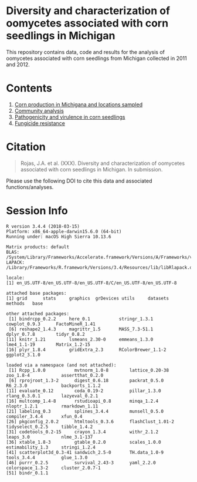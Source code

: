 # Diversity and characterization of oomycetes associated with corn seedlings in Michigan

This repository contains data, code and results for the analysis of oomycetes associated with corn seedlings from Michigan collected in 2011 and 2012.

Contents
========
1. [Corn production in Michigana and locations sampled](R_analysis/Corn_samples.md)
2. [Community analysis](R_analysis/Clone_correction.md)
3. [Pathogenicity and virulence in corn seedlings](R_analysis/Pathogenicity_corn.md)
4. [Fungicide resistance](R_analysis/PCA_and_DAPC.md)


Citation
========
> Rojas, J.A. et al. (XXX). Diversity and characterization of oomycetes associated with corn seedlings in Michigan. In submission.

Please use the following DOI to cite this data and associated functions/analyses.



Session Info
========

```
R version 3.4.4 (2018-03-15)
Platform: x86_64-apple-darwin15.6.0 (64-bit)
Running under: macOS High Sierra 10.13.6

Matrix products: default
BLAS: /System/Library/Frameworks/Accelerate.framework/Versions/A/Frameworks/vecLib.framework/Versions/A/libBLAS.dylib
LAPACK: /Library/Frameworks/R.framework/Versions/3.4/Resources/lib/libRlapack.dylib

locale:
[1] en_US.UTF-8/en_US.UTF-8/en_US.UTF-8/C/en_US.UTF-8/en_US.UTF-8

attached base packages:
[1] grid      stats     graphics  grDevices utils     datasets  methods   base     

other attached packages:
 [1] bindrcpp_0.2.2     here_0.1           stringr_1.3.1      cowplot_0.9.3      FactoMineR_1.41   
 [6] reshape2_1.4.3     magrittr_1.5       MASS_7.3-51.1      dplyr_0.7.8        tidyr_0.8.2       
[11] knitr_1.21         lsmeans_2.30-0     emmeans_1.3.0      lme4_1.1-19        Matrix_1.2-15     
[16] plyr_1.8.4         gridExtra_2.3      RColorBrewer_1.1-2 ggplot2_3.1.0     

loaded via a namespace (and not attached):
 [1] Rcpp_1.0.0           mvtnorm_1.0-8        lattice_0.20-38      zoo_1.8-4            assertthat_0.2.0    
 [6] rprojroot_1.3-2      digest_0.6.18        packrat_0.5.0        R6_2.3.0             backports_1.1.2     
[11] evaluate_0.12        coda_0.19-2          pillar_1.3.0         rlang_0.3.0.1        lazyeval_0.2.1      
[16] multcomp_1.4-8       rstudioapi_0.8       minqa_1.2.4          nloptr_1.2.1         rmarkdown_1.11      
[21] labeling_0.3         splines_3.4.4        munsell_0.5.0        compiler_3.4.4       xfun_0.4            
[26] pkgconfig_2.0.2      htmltools_0.3.6      flashClust_1.01-2    tidyselect_0.2.5     tibble_1.4.2        
[31] codetools_0.2-15     crayon_1.3.4         withr_2.1.2          leaps_3.0            nlme_3.1-137        
[36] xtable_1.8-3         gtable_0.2.0         scales_1.0.0         estimability_1.3     stringi_1.2.4       
[41] scatterplot3d_0.3-41 sandwich_2.5-0       TH.data_1.0-9        tools_3.4.4          glue_1.3.0          
[46] purrr_0.2.5          survival_2.43-3      yaml_2.2.0           colorspace_1.3-2     cluster_2.0.7-1     
[51] bindr_0.1.1         
```
